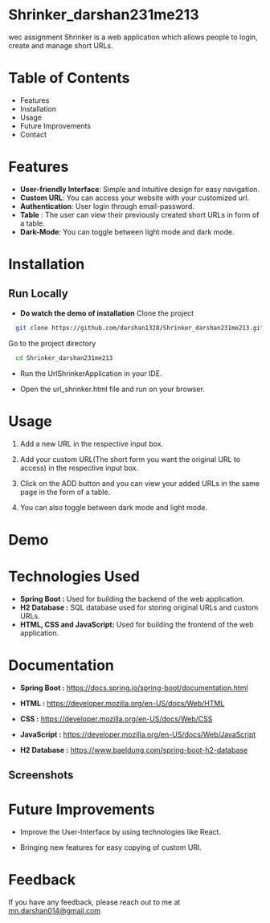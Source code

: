 # Shrinker_darshan231me213
wec assignment
Shrinker is a  web application which allows people to login, create and manage short URLs.

# Table of Contents

- Features
- Installation
- Usage
- Future Improvements
- Contact

# Features

- **User-friendly Interface**:  Simple and intuitive design for easy navigation.
- **Custom URL**: You can access your website with your customized url.
- **Authentication**: User login through email-password.
- **Table** : The user can view their previously created short URLs in form of a table.
- **Dark-Mode**: You can toggle between light mode and dark mode.

# Installation

## Run Locally

- **Do watch the demo of installation**
Clone the project

```bash
  git clone https://github.com/darshan1328/Shrinker_darshan231me213.git
```

Go to the project directory

```bash
  cd Shrinker_darshan231me213
```
- Run the UrlShrinkerApplication in your IDE.

- Open the url_shrinker.html file and run on your browser.

# Usage 
1. Add a new URL in the respective input box.

2. Add your custom URL(The short form you want the original URL to access) in the respective input box.

3. Click on the ADD button and you can view your added URLs in the same page in the form of a table.

4. You can also toggle between dark mode and light mode.

# Demo 

# Technologies Used
- **Spring Boot :** Used for building the backend of the web application.
- **H2 Database :** SQL database used for storing original URLs and custom URLs.
- **HTML, CSS and JavaScript:** Used for building the frontend of the web application.

# Documentation

- **Spring Boot :** https://docs.spring.io/spring-boot/documentation.html

- **HTML :** https://developer.mozilla.org/en-US/docs/Web/HTML

- **CSS :** https://developer.mozilla.org/en-US/docs/Web/CSS

- **JavaScript :** https://developer.mozilla.org/en-US/docs/Web/JavaScript

- **H2 Database :** https://www.baeldung.com/spring-boot-h2-database








## Screenshots


# Future Improvements

- Improve the User-Interface by using technologies like React.

- Bringing new features for easy copying of custom URl.

# Feedback 

If you have any feedback, please reach out to me at mn.darshan014@gmail.com
